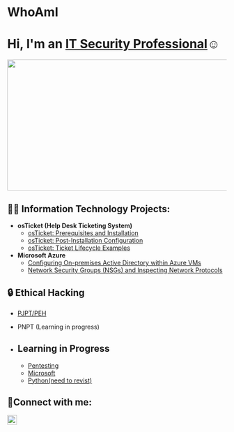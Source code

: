 <h1>WhoAmI</h1>
<h1> Hi, I'm an <a href="https://www.linkedin.com/in/jade-da-silva-8b43566a/">IT Security Professional</a>☺</h1>
<div align="center">
  <img src="https://media.giphy.com/media/dWesBcTLavkZuG35MI/giphy.gif" width="600" height="300"/>
</div>

<h2>👨‍💻 Information Technology Projects:</h2>

- <b>osTicket (Help Desk Ticketing System)</b>
  - [osTicket: Prerequisites and Installation](https://github.com/JadedaSilva/osticket-prereqs)
  - [osTicket: Post-Installation Configuration](https://github.com/JadedaSilva/post-install-config)
  - [osTicket: Ticket Lifecycle Examples](https://github.com/JadedaSilva/ticket-lifecycle)
- <b>Microsoft Azure</b>
  - [Configuring On-premises Active Directory within Azure VMs](https://github.com/JadedaSilva/configure-ad)
  - [Network Security Groups (NSGs) and Inspecting Network Protocols](https://github.com/JadedaSilva/azure-network-protocols)

<h2>🔒 Ethical Hacking</h2>

- [PJPT/PEH](https://github.com/JadedaSilva/PEH)
- PNPT (Learning in progress)

- <h2>Learning in Progress</h2>

  - [Pentesting](https://certifications.tcm-sec.com/pnpt/)
  - [Microsoft](https://www.microsoft.com/en-za/security/business/siem-and-xdr/microsoft-defender-office-365)
  - [Python(need to revist)](https://github.com/JadedaSilva/IT-Automation-with-Google) 

<h2>🤳Connect with me:</h2>

[<img align="left" alt="Jade | LinkedIn" width="22px" src="https://cdn.jsdelivr.net/npm/simple-icons@v3/icons/linkedin.svg" />][linkedin]

[linkedin]: https://www.linkedin.com/in/jade-da-silva-8b43566a/
